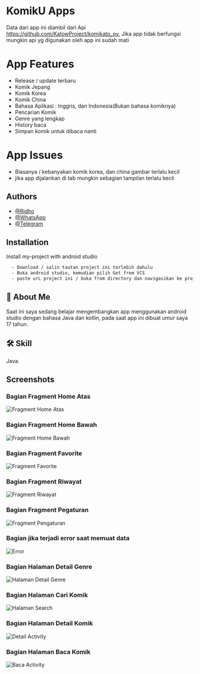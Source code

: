
# KomikU Apps

Data dari app ini diambil dari Api https://github.com/KatowProject/komikato_py,
Jika app tidak berfungsi mungkin api yg digunakan oleh app ini sudah mati

# App Features
- Release / update terbaru
- Komik Jepang
- Komik Korea
- Komik China
- Bahasa Aplikasi : Inggris, dan Indonesia(Bukan bahasa komiknya)
- Pencarian Komik 
- Genre yang lengkap
- History baca
- Simpan komik untuk dibaca nanti

# App Issues
- Biasanya / kebanyakan komik korea, dan china gambar terlalu kecil
- jika app dijalankan di tab mungkin sebagian tampilan terlalu kecil

## Authors 

- [@Ridho](https://github.com/Ridhoardhiansyah7/)
- [@WhatsApp](https://api.whatsapp.com/send/?phone=0895323021645&text&type=phone_number&app_absent=0)
- [@Telegram](https://t.me/ridh704)






## Installation

Install my-project with android studio
```bash
  - Download / salin tautan project ini terlebih dahulu
  - Buka android studio, kemudian pilih Get from VCS
  - paste urL project ini / buka from directory dan navigasikan ke projek ini 
```

## 🚀 About Me

Saat ini saya sedang belajar mengembangkan app menggunakan android studio dengan bahasa Java dan kotlin, pada saat app ini dibuat umur saya 17 tahun.

    
## 🛠 Skill
Java.

## Screenshots

### Bagian Fragment Home Atas
![Fragment Home Atas](/app/src/main/res/home_atas.png)

### Bagian Fragment Home Bawah
![Fragment Home Bawah](/app/src/main/res/home_bawah.png)

### Bagian Fragment Favorite
![Fragment Favorite](app/src/main/res/favorite.png)

### Bagian Fragment Riwayat
![Fragment Riwayat](app/src/main/res/riwayat.png)
 
### Bagian Fragment Pegaturan
![Fragment Pengaturan](app/src/main/res/Screenshot_20230529-011825.png)

### Bagian jika terjadi error saat memuat data
![Error](app/src/main/res/Screenshot_20230529-011645.png)


### Bagian Halaman Detail Genre
![Halaman Detail Genre](app/src/main/res/halaman_detail_genre.png)

### Bagian Halaman Cari Komik
![Halaman Search](app/src/main/res/halaman_search.png)


### Bagian Halaman Detail Komik
![Detail Activity](app/src/main/res/halaman_detail.png)


### Bagian Halaman Baca Komik
![Baca Activity](app/src/main/res/halaman_baca.png)


